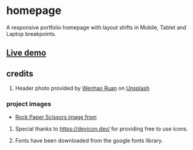 # homepage

A responsive portfolio homepage with layout shifts in Mobile, Tablet and Laptop breakpoints.

## [Live demo](https://sarmuel-sarmah.github.io/homepage/)

##  credits
 1. Header photo provided by <a href="https://unsplash.com/@wenhao_ruan?utm_content=creditCopyText&utm_medium=referral&utm_source=unsplash">Wenhao Ruan</a> on <a href="https://unsplash.com/photos/the-oriental-pearl-tower-is-lit-up-at-night-0oGJfiqH9X8?utm_content=creditCopyText&utm_medium=referral&utm_source=unsplash">Unsplash</a>

### project images
 - [Rock Paper Scissors image from](https://www.vecteezy.com/vector-art/690865-rock-paper-scissors-line-icons)

 1. Special thanks to https://devicon.dev/ for providing free to use icons.

 1. Fonts have been downloaded from the google fonts library.